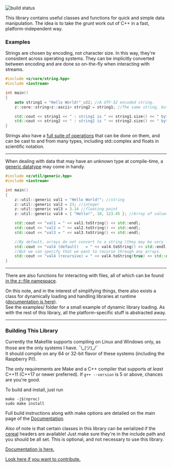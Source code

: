![build status](https://github.com/ZacharyWesterman/libzed/actions/workflows/c-cpp.yml/badge.svg)

This library contains useful classes and functions for quick and simple data manipulation. The idea is to take the grunt work out of C++ in a fast, platform-independent way.

### Examples

Strings are chosen by encoding, not character size. In this way, they're consistent across operating systems.
They can be implicitly converted between encoding and are done so on-the-fly when interacting with streams.
```c++
#include <z/core/string.hpp>
#include <iostream>

int main()
{
	auto string1 = "Hello World!"_u32; //A UTF-32 encoded string.
	z::core::string<z::ascii> string2 = string1; //The same string, but in ASCII.

	std::cout << string1 << " : string1 is " << string1.size() << " bytes." << std::endl;
	std::cout << string2 << " : string2 is " << string2.size() << " bytes." << std::endl;
}
```
Strings also have a [full suite of operations][strings] that can be done on them, and can be cast to and from many types, including std::complex and floats in scientific notation.

---

When dealing with data that may have an unknown type at compile-time, a [generic datatype][generics] may come in handy.
```c++
#include <z/util/generic.hpp>
#include <iostream>

int main()
{
	z::util::generic val1 = "Hello World!"; //string
	z::util::generic val2 = 23; //integer
	z::util::generic val3 = 3.14 //floating point
	z::util::generic val4 = { "Hello!", 10, 123.45 }; //Array of values of different types!

	std::cout << "val1 = " << val1.toString() << std::endl;
	std::cout << "val2 = " << val2.toString() << std::endl;
	std::cout << "val3 = " << val3.toString() << std::endl;

	//By default, arrays do not convert to a string (they may be very large!)
	std::cout << "val4 (default)   = " << val4.toString() << std::endl;
	//But we can specify that we want to recurse through any arrays.
	std::cout << "val4 (recursive) = " << val4.toString(true) << std::endl;
}
```
---

There are also functions for interacting with files, all of which can be found [in the z::file namespace][file].

On this note, and in the interest of simplifying things, there also exists a class for dynamically loading and handling libraries at runtime ([documentation is here][libraries]).</br>
See the examples/ folder for a small example of dynamic library loading.
As with the rest of this library, all the platform-specific stuff is abstracted away.

---

### Building This Library

Currently the Makefile supports compiling on Linux and Windows only, as those are the only systems I have. ¯\\\_(ツ)\_/¯<br>
It should compile on any 64 or 32-bit flavor of these systems (including the Raspberry Pi!).

The only requirements are Make and a C++ compiler that supports *at least* C++11 (C++17 or newer preferred).
If `g++ --version` is 5 or above, chances are you're good.

To build and install, just run
```
make -j$(nproc)
sudo make install
```

Full build instructions along with make options are detailed on the main page of the [Documentation][docs].

Also of note is that certain classes in this library can be serialized if the
[cereal](https://github.com/USCiLab/cereal) headers are available!
Just make sure they're in the include path and you should be all set.
This is optional, and not necessary to use this library.

[Documentation is here.][docs]

[Look here if you want to contribute.](CONTRIBUTING.md)

[docs]: https://zacharywesterman.github.io
[strings]: https://zacharywesterman.github.io/libzed/html/classz_1_1core_1_1string.html
[generics]: https://zacharywesterman.github.io/libzed/html/classz_1_1util_1_1generic.html
[file]: https://zacharywesterman.github.io/libzed/html/namespacez_1_1file.html
[libraries]: https://zacharywesterman.github.io/libzed/html/classz_1_1file_1_1library.html
